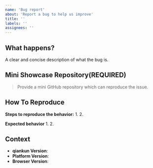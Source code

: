 ```yaml
---
name: 'Bug report'
about: 'Report a bug to help us improve'
title: ''
labels: ''
assignees: ''
---
```


## What happens?

A clear and concise description of what the bug is.

## Mini Showcase Repository(REQUIRED)

> Provide a mini GitHub repository which can reproduce the issue.

<!-- YOUR_REPOSITORY_URL -->

## How To Reproduce

**Steps to reproduce the behavior:** 1. 2.

**Expected behavior** 1. 2.

## Context

- **qiankun Version**:
- **Platform Version**:
- **Browser Version**:
